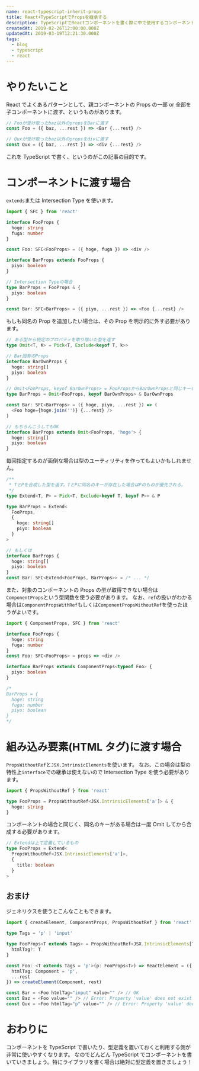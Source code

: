 ```yaml
---
name: react-typescript-inherit-props
title: React+TypeScriptでPropsを継承する
description: TypeScriptでReactコンポーネントを書く際に中で使用するコンポーネントのPropsを継承する方法
createdAt: 2019-02-26T12:00:00.000Z
updatedAt: 2019-03-19T12:21:30.000Z
tags:
  - blog
  - typescript
  - react
---
```


# やりたいこと

React でよくあるパターンとして、親コンポーネントの Props の一部 or 全部を子コンポーネントに渡す、というものがあります。

```js
// Fooが受け取ったbaz以外のpropsをBarに渡す
const Foo = ({ baz, ...rest }) => <Bar {...rest} />

// Quxが受け取ったbaz以外のpropsをdivに渡す
const Qux = ({ baz, ...rest }) => <div {...rest} />
```

これを TypeScript で書く、というのがこの記事の目的です。

# コンポーネントに渡す場合

`extends`または Intersection Type を使います。

```ts
import { SFC } from 'react'

interface FooProps {
  hoge: string
  fuga: number
}

const Foo: SFC<FooProps> = ({ hoge, fuga }) => <div />

interface BarProps extends FooProps {
  piyo: boolean
}

// Intersection Typeの場合
type BarProps = FooProps & {
  piyo: boolean
}

const Bar: SFC<BarProps> = ({ piyo, ...rest }) => <Foo {...rest} />
```

もしも同名の Prop を追加したい場合は、その Prop を明示的に外す必要があります。

```ts
// ある型から特定のプロパティを取り除いた型を返す
type Omit<T, K> = Pick<T, Exclude<keyof T, k>>

// Bar固有のProps
interface BarOwnProps {
  hoge: string[]
  piyo: boolean
}

// Omit<FooProps, keyof BarOwnProps> = FooPropsからBarOwnPropsと同じキーを取り除いたもの
type BarProps = Omit<FooProps, keyof BarOwnProps> & BarOwnProps

const Bar: SFC<BarProps> = ({ hoge, piyo, ...rest }) => (
  <Foo hoge={hoge.join('')} {...rest} />
)

// もちろんこうしてもOK
interface BarProps extends Omit<FooProps, 'hoge'> {
  hoge: string[]
  piyo: boolean
}
```

毎回指定するのが面倒な場合は型のユーティリティを作ってもよいかもしれません。

```ts
/**
 * TとPを合成した型を返す。TとPに同名のキーが存在した場合はPのものが優先される。
 */
type Extend<T, P> = Pick<T, Exclude<keyof T, keyof P>> & P

type BarProps = Extend<
  FooProps,
  {
    hoge: string[]
    piyo: boolean
  }
>

// もしくは
interface BarProps {
  hoge: string[]
  piyo: boolean
}
const Bar: SFC<Extend<FooProps, BarProps>> = /* ... */
```

また、対象のコンポーネントの Props の型が取得できない場合は`ComponentProps`という型関数を使う必要があります。
なお、`ref`の扱いがわかる場合は`ComponentPropsWithRef`もしくは`ComponentPropsWithoutRef`を使ったほうがよいです。

```ts
import { ComponentProps, SFC } from 'react'

interface FooProps {
  hoge: string
  fuga: number
}
const Foo: SFC<FooProps> = props => <div />

interface BarProps extends ComponentProps<typeof Foo> {
  piyo: boolean
}

/*
BarProps = {
  hoge: string
  fuga: number
  piyo: boolean
}
*/
```

# 組み込み要素(HTML タグ)に渡す場合

`PropsWithoutRef`と`JSX.IntrinsicElements`を使います。
なお、この場合は型の特性上`interface`での継承は使えないので Intersection Type を使う必要があります。

```ts
import { PropsWithoutRef } from 'react'

type FooProps = PropsWithoutRef<JSX.IntrinsicElements['a']> & {
  hoge: string
}
```

コンポーネントの場合と同じく、同名のキーがある場合は一度 Omit してから合成する必要があります。

```ts
// Extendは上で定義しているもの
type FooProps = Extend<
  PropsWithoutRef<JSX.IntrinsicElements['a']>,
  {
    title: boolean
  }
>
```

## おまけ

ジェネリクスを使うとこんなこともできます。

```ts
import { createElement, ComponentProps, PropsWithoutRef } from 'react'

type Tags = 'p' | 'input'

type FooProps<T extends Tags> = PropsWithoutRef<JSX.IntrinsicElements[T]> & {
  htmlTag?: T
}

const Foo: <T extends Tags = 'p'>(p: FooProps<T>) => ReactElement = ({
  htmlTag: Component = 'p',
  ...rest
}) => createElement(Component, rest)

const Bar = <Foo htmlTag="input" value="" /> // OK
const Baz = <Foo value="" /> // Error: Property 'value' does not exist on ...
const Qux = <Foo htmlTag="p" value="" /> // Error: Property 'value' does not exist on ...
```

# おわりに

コンポーネントを TypeScript で書いたり、型定義を置いておくと利用する側が非常に使いやすくなります。
なのでどんどん TypeScript でコンポーネントを書いていきましょう。特にライブラリを書く場合は絶対に型定義を置きましょう！
